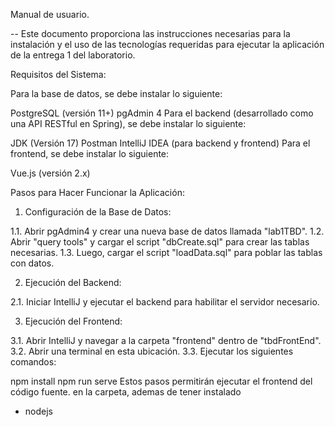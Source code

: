 Manual de usuario.

-- Este documento proporciona las instrucciones necesarias para la instalación y el uso de las tecnologías requeridas para ejecutar la aplicación de la entrega 1 del laboratorio.

Requisitos del Sistema:

Para la base de datos, se debe instalar lo siguiente:

PostgreSQL (versión 11+)
pgAdmin 4
Para el backend (desarrollado como una API RESTful en Spring), se debe instalar lo siguiente:

JDK (Versión 17)
Postman
IntelliJ IDEA (para backend y frontend)
Para el frontend, se debe instalar lo siguiente:

Vue.js (versión 2.x)

Pasos para Hacer Funcionar la Aplicación:

1. Configuración de la Base de Datos:

1.1. Abrir pgAdmin4 y crear una nueva base de datos llamada "lab1TBD".
1.2. Abrir "query tools" y cargar el script "dbCreate.sql" para crear las tablas necesarias.
1.3. Luego, cargar el script "loadData.sql" para poblar las tablas con datos.

2. Ejecución del Backend:

2.1. Iniciar IntelliJ y ejecutar el backend para habilitar el servidor necesario.

3. Ejecución del Frontend:

3.1. Abrir IntelliJ y navegar a la carpeta "frontend" dentro de "tbdFrontEnd".
3.2. Abrir una terminal en esta ubicación.
3.3. Ejecutar los siguientes comandos:

npm install
npm run serve
Estos pasos permitirán ejecutar el frontend del código fuente.
en la carpeta, ademas de tener instalado
- nodejs
